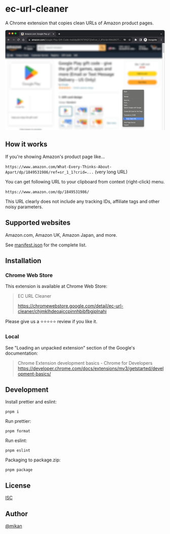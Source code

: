 # ec-url-cleaner

A Chrome extension that copies clean URLs of Amazon product pages.

![](screenshot.png)

## How it works

If you're showing Amazon's product page like...

`https://www.amazon.com/What-Every-Thinks-About-Apart/dp/1849531986/ref=sr_1_1?crid=...` (very long URL)

You can get following URL to your clipboard from context (right-click) menu.

`https://www.amazon.com/dp/1849531986/`

This URL clearly does not include any tracking IDs, affiliate tags and other noisy parameters.

## Supported websites

Amazon.com, Amazon UK, Amazon Japan, and more.

See [manifest.json](manifest.json) for the complete list.

## Installation

### Chrome Web Store

This extension is available at Chrome Web Store:

> EC URL Cleaner
> 
> https://chromewebstore.google.com/detail/ec-url-cleaner/chjmklhdeoajccpinnhbibfbgjplnahi

Please give us a ⭐️⭐️⭐️⭐️⭐️ review if you like it.

### Local

See "Loading an unpacked extension" section of the Google's documentation:

> Chrome Extension development basics - Chrome for Developers
> https://developer.chrome.com/docs/extensions/mv3/getstarted/development-basics/

## Development

Install prettier and eslint:

```
pnpm i
```

Run prettier:

```
pnpm format
```

Run eslint:

```
pnpm eslint
```

Packaging to package.zip:

```
pnpm package
```

## License

[ISC](LICENSE)

## Author

[@mikan](https://github.com/mikan)
